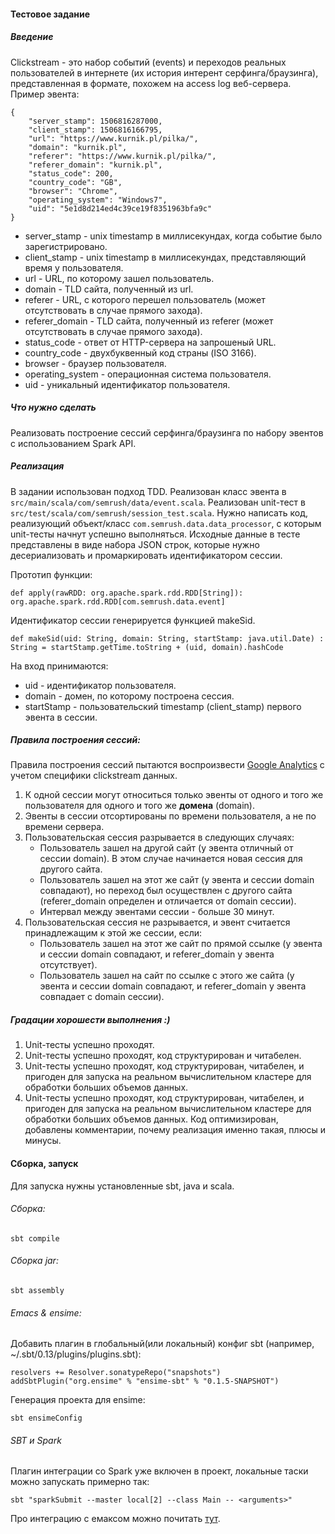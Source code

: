 

#### Тестовое задание

##### Введение

Clickstream - это набор событий (events) и переходов реальных пользователей в интернете (их история интерент серфинга/браузинга), представленная в формате, похожем на access log веб-сервера.
Пример эвента:
```
{
	"server_stamp": 1506816287000,
	"client_stamp": 1506816166795,
	"url": "https://www.kurnik.pl/pilka/",
	"domain": "kurnik.pl",
	"referer": "https://www.kurnik.pl/pilka/",
	"referer_domain": "kurnik.pl",
	"status_code": 200,
	"country_code": "GB",
	"browser": "Chrome",
	"operating_system": "Windows7",
	"uid": "5e1d8d214ed4c39ce19f8351963bfa9c"
}
```

  * server_stamp - unix timestamp в миллисекундах, когда событие было зарегистрировано.
  * client_stamp - unix timestamp в миллисекундах, представляющий время у пользователя.
  * url - URL, по которому зашел пользователь.
  * domain - TLD сайта, полученный из url.
  * referer - URL, с которого перешел пользователь (может отсутствовать в случае прямого захода).
  * referer_domain - TLD сайта, полученный из referer (может отсутствовать в случае прямого захода).
  * status_code - ответ от HTTP-сервера на запрошеный URL.
  * country_code - двухбуквенный код страны (ISO 3166).
  * browser - браузер пользователя.
  * operating_system - операционная система пользователя.
  * uid - уникальный идентификатор пользователя.


##### Что нужно сделать

Реализовать построение сессий серфинга/браузинга по набору эвентов с использованием Spark API.

##### Реализация

В задании использован подход TDD. Реализован класс эвента в `src/main/scala/com/semrush/data/event.scala`. Реализован unit-тест в `src/test/scala/com/semrush/session_test.scala`. Нужно написать код, реализующий объект/класс `com.semrush.data.data_processor`, с которым unit-тесты начнут успешно выполняться. Исходные данные в тесте представлены в виде набора JSON строк, которые нужно десериализовать и промаркировать идентификатором сессии.

Прототип функции:
```
def apply(rawRDD: org.apache.spark.rdd.RDD[String]): org.apache.spark.rdd.RDD[com.semrush.data.event]
```

Идентификатор сессии генерируется функцией makeSid.
```
def makeSid(uid: String, domain: String, startStamp: java.util.Date) : String = startStamp.getTime.toString + (uid, domain).hashCode
```
На вход принимаются:
  * uid - идентификатор пользователя.
  * domain - домен, по которому построена сессия.
  * startStamp - пользовательский timestamp (client_stamp) первого эвента в сессии.

##### Правила построения сессий:
Правила построения сессий пытаются воспроизвести [Google Analytics](https://support.google.com/analytics/answer/2731565?hl=en) c учетом специфики clickstream данных.

  1. К одной сессии могут относиться только эвенты от одного и того же пользователя для одного и того же **домена** (domain).
  2. Эвенты в сессии отсортированы по времени пользователя, а не по времени сервера.
  3. Пользовательская сессия разрывается в следующих случаях:
     * Пользователь зашел на другой сайт (у эвента отличный от сессии domain). В этом случае начинается новая сессия для другого сайта.
     * Пользователь зашел на этот же сайт (у эвента и сессии domain совпадают), но переход был осуществлен с другого сайта (referer_domain определен и отличается от domain сессии).
     * Интервал между эвентами сессии - больше 30 минут.
  4. Пользовательская сессия не разрывается, и эвент считается принадлежащим к этой же сессии, если:
     * Пользователь зашел на этот же сайт по прямой ссылке (у эвента и сессии domain совпадают, и referer_domain у эвента отсутствует).
     * Пользователь зашел на сайт по ссылке с этого же сайта (у эвента и сессии domain совпадают, и referer_domain у эвента совпадает с domain сессии).

##### Градации хорошести выполнения :)
  1. Unit-тесты успешно проходят.
  2. Unit-тесты успешно проходят, код структурирован и читабелен.
  3. Unit-тесты успешно проходят, код структурирован, читабелен, и пригоден для запуска на реальном вычислительном кластере для обработки больших объемов данных.
  4. Unit-тесты успешно проходят, код структурирован, читабелен, и пригоден для запуска на реальном вычислительном кластере для обработки больших объемов данных. Код оптимизирован, добавлены комментарии, почему реализация именно такая, плюсы и минусы.

#### Сборка, запуск

Для запуска нужны установленные sbt, java и scala.

###### Сборка:
```
sbt compile
```

###### Сборка jar:
```
sbt assembly
```

###### Emacs & ensime:

Добавить плагин в глобальный(или локальный) конфиг sbt (например, ~/.sbt/0.13/plugins/plugins.sbt):
```
resolvers += Resolver.sonatypeRepo("snapshots")
addSbtPlugin("org.ensime" % "ensime-sbt" % "0.1.5-SNAPSHOT")
```
Генерация проекта для ensime:
```
sbt ensimeConfig
```

###### SBT и Spark

Плагин интеграции со Spark уже включен в проект, локальные таски можно запускать примерно так:
```
sbt "sparkSubmit --master local[2] --class Main -- <arguments>"
```

Про интеграцию с емаксом можно почитать [тут](http://www.troikatech.com/blog/2014/11/26/ensime-and-emacs-as-a-scala-ide).

